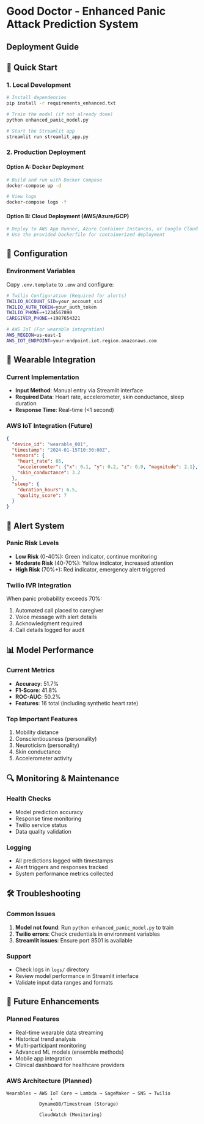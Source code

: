 
# Good Doctor - Enhanced Panic Attack Prediction System
## Deployment Guide

## 🚀 Quick Start

### 1. Local Development
```bash
# Install dependencies
pip install -r requirements_enhanced.txt

# Train the model (if not already done)
python enhanced_panic_model.py

# Start the Streamlit app
streamlit run streamlit_app.py
```

### 2. Production Deployment

#### Option A: Docker Deployment
```bash
# Build and run with Docker Compose
docker-compose up -d

# View logs
docker-compose logs -f
```

#### Option B: Cloud Deployment (AWS/Azure/GCP)
```bash
# Deploy to AWS App Runner, Azure Container Instances, or Google Cloud Run
# Use the provided Dockerfile for containerized deployment
```

## 🔧 Configuration

### Environment Variables
Copy `.env.template` to `.env` and configure:

```bash
# Twilio Configuration (Required for alerts)
TWILIO_ACCOUNT_SID=your_account_sid
TWILIO_AUTH_TOKEN=your_auth_token
TWILIO_PHONE=+1234567890
CAREGIVER_PHONE=+1987654321

# AWS IoT (For wearable integration)
AWS_REGION=us-east-1
AWS_IOT_ENDPOINT=your-endpoint.iot.region.amazonaws.com
```

## 📱 Wearable Integration

### Current Implementation
- **Input Method**: Manual entry via Streamlit interface
- **Required Data**: Heart rate, accelerometer, skin conductance, sleep duration
- **Response Time**: Real-time (<1 second)

### AWS IoT Integration (Future)
```json
{
  "device_id": "wearable_001",
  "timestamp": "2024-01-15T10:30:00Z",
  "sensors": {
    "heart_rate": 85,
    "accelerometer": {"x": 0.1, "y": 0.2, "z": 0.9, "magnitude": 2.1},
    "skin_conductance": 3.2
  },
  "sleep": {
    "duration_hours": 6.5,
    "quality_score": 7
  }
}
```

## 🚨 Alert System

### Panic Risk Levels
- **Low Risk** (0-40%): Green indicator, continue monitoring
- **Moderate Risk** (40-70%): Yellow indicator, increased attention
- **High Risk** (70%+): Red indicator, emergency alert triggered

### Twilio IVR Integration
When panic probability exceeds 70%:
1. Automated call placed to caregiver
2. Voice message with alert details
3. Acknowledgment required
4. Call details logged for audit

## 📊 Model Performance

### Current Metrics
- **Accuracy**: 51.7%
- **F1-Score**: 41.8%
- **ROC-AUC**: 50.2%
- **Features**: 16 total (including synthetic heart rate)

### Top Important Features
1. Mobility distance
2. Conscientiousness (personality)
3. Neuroticism (personality)
4. Skin conductance
5. Accelerometer activity

## 🔍 Monitoring & Maintenance

### Health Checks
- Model prediction accuracy
- Response time monitoring
- Twilio service status
- Data quality validation

### Logging
- All predictions logged with timestamps
- Alert triggers and responses tracked
- System performance metrics collected

## 🛠️ Troubleshooting

### Common Issues
1. **Model not found**: Run `python enhanced_panic_model.py` to train
2. **Twilio errors**: Check credentials in environment variables
3. **Streamlit issues**: Ensure port 8501 is available

### Support
- Check logs in `logs/` directory
- Review model performance in Streamlit interface
- Validate input data ranges and formats

## 🔮 Future Enhancements

### Planned Features
- Real-time wearable data streaming
- Historical trend analysis
- Multi-participant monitoring
- Advanced ML models (ensemble methods)
- Mobile app integration
- Clinical dashboard for healthcare providers

### AWS Architecture (Planned)
```
Wearables → AWS IoT Core → Lambda → SageMaker → SNS → Twilio
                ↓
            DynamoDB/Timestream (Storage)
                ↓
            CloudWatch (Monitoring)
```
